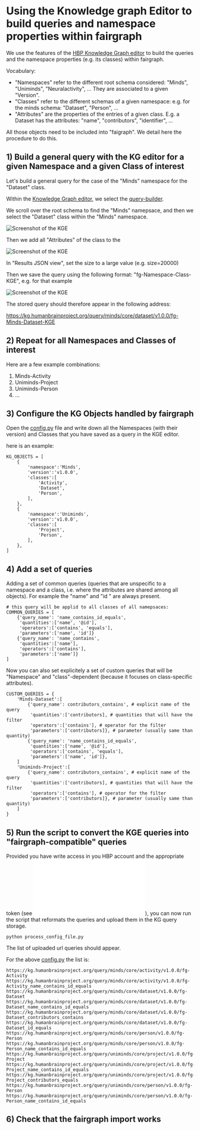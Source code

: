 # Using the Knowledge graph Editor to build queries and namespace properties within fairgraph

We use the features of the [HBP Knowledge Graph editor](https://kg.humanbrainproject.org/editor) to build the queries and the namespace properties (e.g. its classes) within fairgraph.

Vocabulary:

- "Namespaces" refer to the different root schema considered: "Minds", "Uniminds", "Neuralactivity", ... They are associated to a given "Version".
- "Classes" refer to the different schemas of a given namespace: e.g. for the minds schema: "Dataset", "Person", ...
 - "Attributes" are the properties of the entries of a given class. E.g. a Dataset has the attributes: "name", "contributors", "identifier", ...
 
All those objects need to be included into "faigraph". We detail here the procedure to do this.

 
## 1) Build a general query with the KG editor for a given Namespace and a given Class of interest

Let's build a general query for the case of the "Minds" namespace for the "Dataset" class.

Within the [Knowledge Graph editor](https://kg.humanbrainproject.org/editor), we select the [query-builder](https://kg.humanbrainproject.org/editor/query-builder).

We scroll over the root schema to find the "Minds" namepsace, and then we select the "Dataset" class within the "Minds" namespace.

![Screenshot of the KGE](doc/KGE-screenshot-1.png)

Then we add all "Attributes" of the class to the 

![Screenshot of the KGE](doc/KGE-screenshot-2.png)

In "Results JSON view", set the size to a large value (e.g. size=20000)

Then we save the query using the following format:
"fg-Namespace-Class-KGE", e.g. for that example

![Screenshot of the KGE](doc/KGE-screenshot-3.png)

The stored query should therefore appear in the following address:

https://kg.humanbrainproject.org/query/minds/core/dataset/v1.0.0/fg-Minds-Dataset-KGE

## 2) Repeat for all Namespaces and Classes of interest

Here are a few example combinations:

1. Minds-Activity
2. Uniminds-Project
3. Uniminds-Person
4. ...

## 3) Configure the KG Objects handled by fairgraph

Open the [config.py](./config.py) file and write down all the Namespaces (with their version) and Classes that you have saved as a query in the KGE editor.

here is an example:
```
KG_OBJECTS = [
    {
        'namespace':'Minds',
        'version':'v1.0.0',
        'classes':[
            'Activity',
            'Dataset',
            'Person',
        ],
    },
    {
        'namespace':'Uniminds',
        'version':'v1.0.0',
        'classes':[
            'Project',
            'Person',
        ],
    },
]
```

## 4) Add a set of queries

Adding a set of common queries (queries that are unspecific to a namespace and a class, i.e. where the attributes are shared among all objects). For example the "name" and "id " are always present. 

```
# this query will be applid to all classes of all namepsaces:
COMMON_QUERIES = [
    {'query_name': 'name_contains_id_equals',
     'quantities':['name', '@id'],
     'operators':['contains', 'equals'],
     'parameters':['name', 'id']}
    {'query_name': 'name_contains',
     'quantities':['name'],
     'operators':['contains'],
     'parameters':['name']}
]
```

Now you can also set explicitely a set of custom queries that will be "Namespace" and "class"-dependent (because it focuses on class-specific attributes). 

```
CUSTOM_QUERIES = {
    'Minds-Dataset':[
        {'query_name': contributors_contains', # explicit name of the query
         'quantities':['contributors], # quantities that will have the filter
         'operators':['contains'], # operator for the filter
         'parameters':['contributors]}, # parameter (usually same than quantity)
        {'query_name': 'name_contains_id_equals',
         'quantities':['name', '@id'],
         'operators':['contains', 'equals'],
         'parameters':['name', 'id']},
    ]
    'Uniminds-Project':[
        {'query_name': contributors_contains', # explicit name of the query
         'quantities':['contributors], # quantities that will have the filter
         'operators':['contains'], # operator for the filter
         'parameters':['contributors]}, # parameter (usually same than quantity)
    ]
}
```

## 5) Run the script to convert the KGE queries into "fairgraph-compatible" queries

Provided you have write access in you HBP account and the appropriate token (see ![fairgraph manual](../README.md)), you can now run the script that reformats the queries and upload them in the KG query storage.

```
python process_config_file.py 
```

The list of uploaded url queries should appear.

For the above [config.py](./config.py) the list is:

```
https://kg.humanbrainproject.org/query/minds/core/activity/v1.0.0/fg-Activity 
https://kg.humanbrainproject.org/query/minds/core/activity/v1.0.0/fg-Activity_name_contains_id_equals 
https://kg.humanbrainproject.org/query/minds/core/dataset/v1.0.0/fg-Dataset 
https://kg.humanbrainproject.org/query/minds/core/dataset/v1.0.0/fg-Dataset_name_contains_id_equals 
https://kg.humanbrainproject.org/query/minds/core/dataset/v1.0.0/fg-Dataset_contributors_contains 
https://kg.humanbrainproject.org/query/minds/core/dataset/v1.0.0/fg-Dataset_id_equals 
https://kg.humanbrainproject.org/query/minds/core/person/v1.0.0/fg-Person 
https://kg.humanbrainproject.org/query/minds/core/person/v1.0.0/fg-Person_name_contains_id_equals 
https://kg.humanbrainproject.org/query/uniminds/core/project/v1.0.0/fg-Project 
https://kg.humanbrainproject.org/query/uniminds/core/project/v1.0.0/fg-Project_name_contains_id_equals 
https://kg.humanbrainproject.org/query/uniminds/core/project/v1.0.0/fg-Project_contributors_equals 
https://kg.humanbrainproject.org/query/uniminds/core/person/v1.0.0/fg-Person 
https://kg.humanbrainproject.org/query/uniminds/core/person/v1.0.0/fg-Person_name_contains_id_equals 
```

## 6) Check that the fairgraph import works
